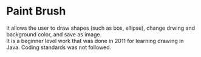 # Paint Brush
It allows the user to draw shapes (such as box, ellipse), change drwing and background color, and save as image.  
It is a beginner level work that was done in 2011 for learning drawing in Java. Coding standards was not followed. 
